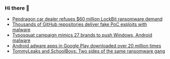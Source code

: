 ### Hi there 👋

<!--START_SECTION:feed-->
* [Pendragon car dealer refuses $60 million LockBit ransomware demand](https://www.bleepingcomputer.com/news/security/pendragon-car-dealer-refuses-60-million-lockbit-ransomware-demand/)
* [Thousands of GitHub repositories deliver fake PoC exploits with malware](https://www.bleepingcomputer.com/news/security/thousands-of-github-repositories-deliver-fake-poc-exploits-with-malware/)
* [Typosquat campaign mimics 27 brands to push Windows, Android malware](https://www.bleepingcomputer.com/news/security/typosquat-campaign-mimics-27-brands-to-push-windows-android-malware/)
* [Android adware apps in Google Play downloaded over 20 million times](https://www.bleepingcomputer.com/news/security/android-adware-apps-in-google-play-downloaded-over-20-million-times/)
* [TommyLeaks and SchoolBoys: Two sides of the same ransomware gang](https://www.bleepingcomputer.com/news/security/tommyleaks-and-schoolboys-two-sides-of-the-same-ransomware-gang/)
<!--END_SECTION:feed-->

<!--
**frankenk/frankenk** is a ✨ _special_ ✨ repository because its `README.md` (this file) appears on your GitHub profile.

Here are some ideas to get you started:

- 🔭 I’m currently working on ...
- 🌱 I’m currently learning ...
- 👯 I’m looking to collaborate on ...
- 🤔 I’m looking for help with ...
- 💬 Ask me about ...
- 📫 How to reach me: ...
- 😄 Pronouns: ...
- ⚡ Fun fact: ...
-->



